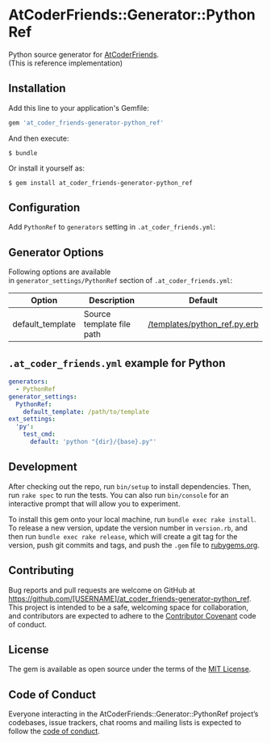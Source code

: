 # AtCoderFriends::Generator::PythonRef

Python source generator for [AtCoderFriends](https://github.com/nejiko96/at_coder_friends).  
(This is reference implementation)

## Installation

Add this line to your application's Gemfile:

```ruby
gem 'at_coder_friends-generator-python_ref'
```

And then execute:

    $ bundle

Or install it yourself as:

    $ gem install at_coder_friends-generator-python_ref

## Configuration

Add ```PythonRef``` to ```generators``` setting in ```.at_coder_friends.yml```:

## Generator Options

Following options are available  
in ```generator_settings/PythonRef``` section of ```.at_coder_friends.yml```:

| Option | Description | Default |
|---------|-------------|---------|
|default_template|Source template file path|[/templates/python_ref.py.erb](/templates/python_ref.py.erb)|

## ```.at_coder_friends.yml``` example for Python
  ```YAML
  generators:
    - PythonRef
  generator_settings:
    PythonRef:
      default_template: /path/to/template
  ext_settings:
    'py':
      test_cmd:
        default: 'python "{dir}/{base}.py"'
  ```

## Development

After checking out the repo, run `bin/setup` to install dependencies. Then, run `rake spec` to run the tests. You can also run `bin/console` for an interactive prompt that will allow you to experiment.

To install this gem onto your local machine, run `bundle exec rake install`. To release a new version, update the version number in `version.rb`, and then run `bundle exec rake release`, which will create a git tag for the version, push git commits and tags, and push the `.gem` file to [rubygems.org](https://rubygems.org).

## Contributing

Bug reports and pull requests are welcome on GitHub at https://github.com/[USERNAME]/at_coder_friends-generator-python_ref. This project is intended to be a safe, welcoming space for collaboration, and contributors are expected to adhere to the [Contributor Covenant](http://contributor-covenant.org) code of conduct.

## License

The gem is available as open source under the terms of the [MIT License](https://opensource.org/licenses/MIT).

## Code of Conduct

Everyone interacting in the AtCoderFriends::Generator::PythonRef project’s codebases, issue trackers, chat rooms and mailing lists is expected to follow the [code of conduct](https://github.com/[USERNAME]/at_coder_friends-generator-python_ref/blob/master/CODE_OF_CONDUCT.md).
